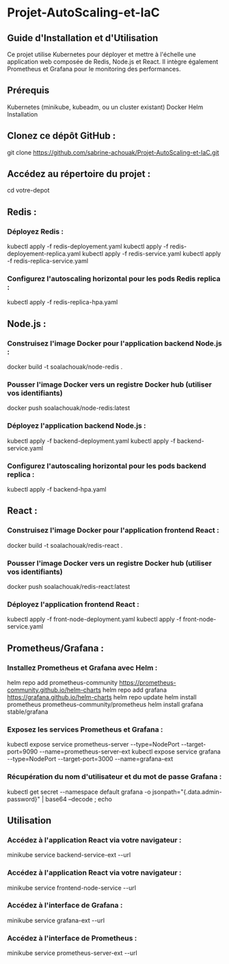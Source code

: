 # Projet-AutoScaling-et-IaC
## Guide d'Installation et d'Utilisation
Ce projet utilise Kubernetes pour déployer et mettre à l'échelle une application web composée de Redis, Node.js et React. Il intègre également Prometheus et Grafana pour le monitoring des performances.

## Prérequis
Kubernetes (minikube, kubeadm, ou un cluster existant)
Docker
Helm
Installation

## Clonez ce dépôt GitHub :
git clone https://github.com/sabrine-achouak/Projet-AutoScaling-et-IaC.git

## Accédez au répertoire du projet :
cd votre-depot

## Redis :
### Déployez Redis :
kubectl apply -f redis-deployement.yaml
kubectl apply -f redis-deployement-replica.yaml
kubectl apply -f redis-service.yaml
kubectl apply -f redis-replica-service.yaml
### Configurez l'autoscaling horizontal pour les pods Redis replica :
kubectl apply -f redis-replica-hpa.yaml

## Node.js :
### Construisez l'image Docker pour l'application backend Node.js :
docker build -t soalachouak/node-redis .
### Pousser l'image Docker vers un registre Docker hub (utiliser vos identifiants)
docker push soalachouak/node-redis:latest
### Déployez l'application backend Node.js :
kubectl apply -f backend-deployment.yaml
kubectl apply -f backend-service.yaml
### Configurez l'autoscaling horizontal pour les pods backend replica :
kubectl apply -f backend-hpa.yaml
## React :
### Construisez l'image Docker pour l'application frontend React :
docker build -t soalachouak/redis-react .
### Pousser l'image Docker vers un registre Docker hub (utiliser vos identifiants)
docker push soalachouak/redis-react:latest

### Déployez l'application frontend React :
kubectl apply -f front-node-deployment.yaml 
kubectl apply -f front-node-service.yaml


## Prometheus/Grafana :
### Installez Prometheus et Grafana avec Helm :
helm repo add prometheus-community https://prometheus-community.github.io/helm-charts
helm repo add grafana https://grafana.github.io/helm-charts
helm repo update
helm install prometheus prometheus-community/prometheus
helm install grafana stable/grafana

### Exposez les services Prometheus et Grafana :
kubectl expose service prometheus-server --type=NodePort --target-port=9090 --name=prometheus-server-ext
kubectl expose service grafana --type=NodePort --target-port=3000 --name=grafana-ext

### Récupération du nom d'utilisateur et du mot de passe Grafana : 
kubectl get secret --namespace default grafana -o jsonpath="{.data.admin-password}" | base64 –decode ; echo

## Utilisation
### Accédez à l'application React via votre navigateur :
minikube service backend-service-ext --url
### Accédez à l'application React via votre navigateur :
minikube service frontend-node-service --url
### Accédez à l'interface de Grafana :
minikube service grafana-ext --url
### Accédez à l'interface de Prometheus :
minikube service prometheus-server-ext --url
